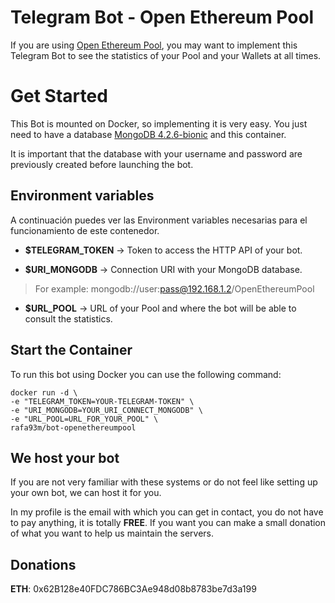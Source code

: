 # Telegram Bot - Open Ethereum Pool

If you are using [Open Ethereum Pool](https://github.com/sammy007/open-ethereum-pool), you may want to implement this Telegram Bot to see the statistics of your Pool and your Wallets at all times.

# Get Started

This Bot is mounted on Docker, so implementing it is very easy. You just need to have a database [MongoDB 4.2.6-bionic](https://hub.docker.com/_/mongo) and this container.

It is important that the database with your username and password are previously created before launching the bot.

## Environment variables
A continuación puedes ver las Environment variables necesarias para el funcionamiento de este contenedor.

 - **$TELEGRAM_TOKEN** -> Token to access the HTTP API of your bot. 
 
 - **$URI_MONGODB**	-> Connection URI with your MongoDB database. 
 
> For example: mongodb://user:pass@192.168.1.2/OpenEthereumPool

 - **$URL_POOL** -> URL of your Pool and where the bot will be able to consult the statistics.

## Start the Container

To run this bot using Docker you can use the following command:

    docker run -d \
    -e "TELEGRAM_TOKEN=YOUR-TELEGRAM-TOKEN" \
    -e "URI_MONGODB=YOUR_URI_CONNECT_MONGODB" \
    -e "URL_POOL=URL_FOR_YOUR_POOL" \
    rafa93m/bot-openethereumpool
    
## We host your bot
If you are not very familiar with these systems or do not feel like setting up your own bot, we can host it for you.

In my profile is the email with which you can get in contact, you do not have to pay anything, it is totally **FREE**.
If you want you can make a small donation of what you want to help us maintain the servers.


## Donations

**ETH**: 0x62B128e40FDC786BC3Ae948d08b8783be7d3a199


